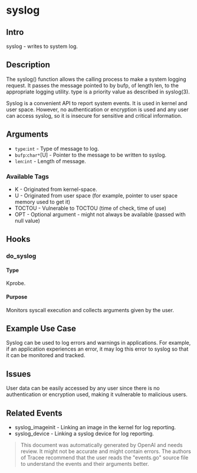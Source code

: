 
# syslog

## Intro
syslog - writes to system log.

## Description
The syslog() function allows the calling process to make a system logging request. It passes the message pointed to by bufp, of length len, to the appropriate logging utility. type is a priority value as described in syslog(3). 

Syslog is a convenient API to report system events. It is used in kernel and user space. However, no authentication or encryption is used and any user can access syslog, so it is insecure for sensitive and critical information.

## Arguments
* `type`:`int` - Type of message to log. 
* `bufp`:`char*`[U] - Pointer to the message to be written to syslog.
* `len`:`int` - Length of message.

### Available Tags
* K - Originated from kernel-space.
* U - Originated from user space (for example, pointer to user space memory used to get it)
* TOCTOU - Vulnerable to TOCTOU (time of check, time of use)
* OPT - Optional argument - might not always be available (passed with null value)

## Hooks
### do_syslog
#### Type
Kprobe.
#### Purpose
Monitors syscall execution and collects arguments given by the user.

## Example Use Case
Syslog can be used to log errors and warnings in applications. For example, if an application experiences an error, it may log this error to syslog so that it can be monitored and tracked.

## Issues
User data can be easily accessed by any user since there is no authentication or encryption used, making it vulnerable to malicious users.

## Related Events
* syslog_imageinit - Linking an image in the kernel for log reporting. 
* syslog_device - Linking a syslog device for log reporting.

> This document was automatically generated by OpenAI and needs review. It might
> not be accurate and might contain errors. The authors of Tracee recommend that
> the user reads the "events.go" source file to understand the events and their
> arguments better.
